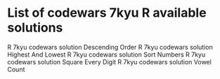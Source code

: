 # List of codewars 7kyu R available solutions
R 7kyu codewars solution Descending Order
R 7kyu codewars solution Highest And Lowest
R 7kyu codewars solution Sort Numbers
R 7kyu codewars solution Square Every Digit
R 7kyu codewars solution Vowel Count

